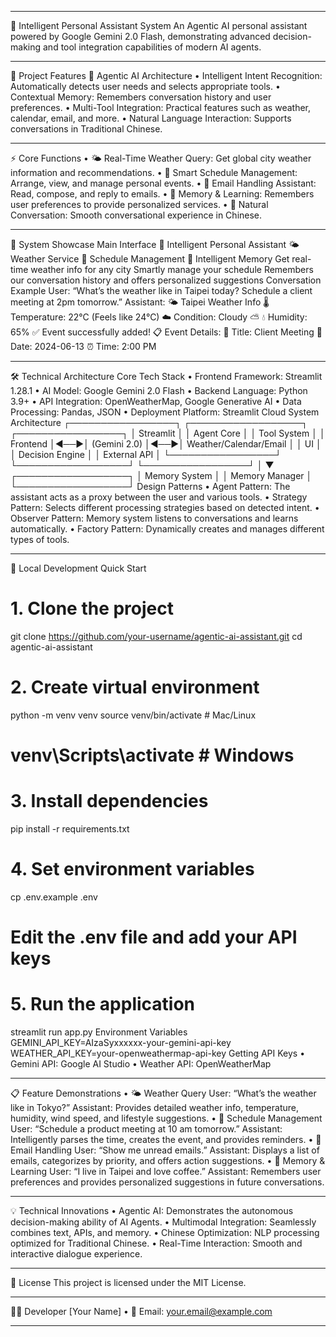 ________________________________________
🤖 Intelligent Personal Assistant System
An Agentic AI personal assistant powered by Google Gemini 2.0 Flash, demonstrating advanced decision-making and tool integration capabilities of modern AI agents.
________________________________________
🎯 Project Features
🧠 Agentic AI Architecture
•	Intelligent Intent Recognition: Automatically detects user needs and selects appropriate tools.
•	Contextual Memory: Remembers conversation history and user preferences.
•	Multi-Tool Integration: Practical features such as weather, calendar, email, and more.
•	Natural Language Interaction: Supports conversations in Traditional Chinese.
________________________________________
⚡ Core Functions
•	🌤️ Real-Time Weather Query: Get global city weather information and recommendations.
•	📅 Smart Schedule Management: Arrange, view, and manage personal events.
•	📧 Email Handling Assistant: Read, compose, and reply to emails.
•	🧠 Memory & Learning: Remembers user preferences to provide personalized services.
•	💬 Natural Conversation: Smooth conversational experience in Chinese.
________________________________________
📸 System Showcase
Main Interface
🤖 Intelligent Personal Assistant
🌤️ Weather Service	📅 Schedule Management	🧠 Intelligent Memory
Get real-time weather info for any city	Smartly manage your schedule	Remembers our conversation history and offers personalized suggestions
Conversation Example
User: “What’s the weather like in Taipei today? Schedule a client meeting at 2pm tomorrow.”
Assistant:
🌤️ Taipei Weather Info
🌡️ Temperature: 22°C (Feels like 24°C)
☁️ Condition: Cloudy ⛅
💧 Humidity: 65%
✅ Event successfully added!
📋 Event Details:
🎯 Title: Client Meeting
📅 Date: 2024-06-13
⏰ Time: 2:00 PM
________________________________________
🛠️ Technical Architecture
Core Tech Stack
•	Frontend Framework: Streamlit 1.28.1
•	AI Model: Google Gemini 2.0 Flash
•	Backend Language: Python 3.9+
•	API Integration: OpenWeatherMap, Google Generative AI
•	Data Processing: Pandas, JSON
•	Deployment Platform: Streamlit Cloud
System Architecture
┌─────────────────┐    ┌──────────────────┐    ┌─────────────────┐
│   Streamlit     │    │   Agent Core     │    │   Tool System   │
│   Frontend      │◄──►│   (Gemini 2.0)  │◄──►│ Weather/Calendar/Email │
│   UI            │    │ Decision Engine  │    │ External API    │
└─────────────────┘    └──────────────────┘    └─────────────────┘
                                │
                                ▼
                       ┌──────────────────┐
                       │  Memory System   │
                       │  Memory Manager  │
                       └──────────────────┘
Design Patterns
•	Agent Pattern: The assistant acts as a proxy between the user and various tools.
•	Strategy Pattern: Selects different processing strategies based on detected intent.
•	Observer Pattern: Memory system listens to conversations and learns automatically.
•	Factory Pattern: Dynamically creates and manages different types of tools.
________________________________________
🔧 Local Development
Quick Start
# 1. Clone the project
git clone https://github.com/your-username/agentic-ai-assistant.git
cd agentic-ai-assistant

# 2. Create virtual environment
python -m venv venv
source venv/bin/activate  # Mac/Linux
# venv\Scripts\activate   # Windows

# 3. Install dependencies
pip install -r requirements.txt

# 4. Set environment variables
cp .env.example .env
# Edit the .env file and add your API keys

# 5. Run the application
streamlit run app.py
Environment Variables
GEMINI_API_KEY=AIzaSyxxxxxx-your-gemini-api-key
WEATHER_API_KEY=your-openweathermap-api-key
Getting API Keys
•	Gemini API: Google AI Studio
•	Weather API: OpenWeatherMap
________________________________________
📋 Feature Demonstrations
•	🌤️ Weather Query
User: “What’s the weather like in Tokyo?”
Assistant: Provides detailed weather info, temperature, humidity, wind speed, and lifestyle suggestions.
•	📅 Schedule Management
User: “Schedule a product meeting at 10 am tomorrow.”
Assistant: Intelligently parses the time, creates the event, and provides reminders.
•	📧 Email Handling
User: “Show me unread emails.”
Assistant: Displays a list of emails, categorizes by priority, and offers action suggestions.
•	🧠 Memory & Learning
User: “I live in Taipei and love coffee.”
Assistant: Remembers user preferences and provides personalized suggestions in future conversations.
________________________________________
💡 Technical Innovations
•	Agentic AI: Demonstrates the autonomous decision-making ability of AI Agents.
•	Multimodal Integration: Seamlessly combines text, APIs, and memory.
•	Chinese Optimization: NLP processing optimized for Traditional Chinese.
•	Real-Time Interaction: Smooth and interactive dialogue experience.
________________________________________
📄 License
This project is licensed under the MIT License.
________________________________________
👨‍💻 Developer
[Your Name]
• 📧 Email: your.email@example.com
________________________________________

